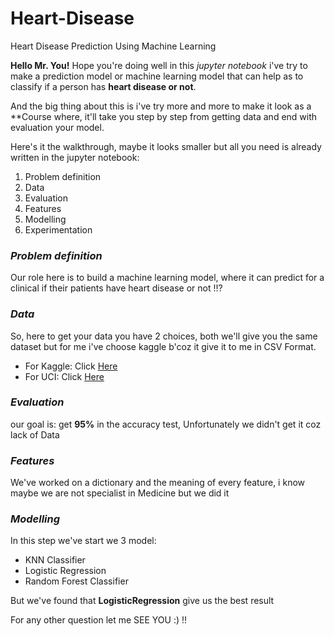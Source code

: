 # Heart-Disease
Heart Disease Prediction Using Machine Learning

**Hello Mr. You!**
Hope you're doing well in this *jupyter notebook* i've try to make a prediction model or machine learning model that can help as to classify if a person has ****heart disease or not****.

And the big thing about this is i've try more and more to make it look as a **Course where, it'll take you step by step from getting data and end with evaluation your model.

Here's it the walkthrough, maybe it looks smaller but all you need is already written in the jupyter notebook:
1. Problem definition
2. Data
3. Evaluation
4. Features
5. Modelling
6. Experimentation


### *Problem definition*
Our role here is to build a machine learning model, where it can predict for a clinical if their patients have heart disease or not !!?

### *Data*
So, here to get your data you have 2 choices, both we'll give you the same dataset but for me i've choose kaggle b'coz it give it to me in CSV Format.
* For Kaggle: Click [Here](https://www.kaggle.com/c/heart-disease-uci/data)
* For UCI: Click [Here](https://archive-beta.ics.uci.edu/ml/datasets/heart+disease)

### *Evaluation*
our goal is: get **95%** in the accuracy test, Unfortunately we didn't get it coz lack of Data

### *Features*
We've worked on a dictionary and the meaning of every feature, i know maybe we are not specialist in Medicine but we did it

### *Modelling*
In this step we've start we 3 model:
* KNN Classifier
* Logistic Regression
* Random Forest Classifier

But we've found that ****LogisticRegression**** give us the best result


For any other question let me 
SEE YOU :) !!
